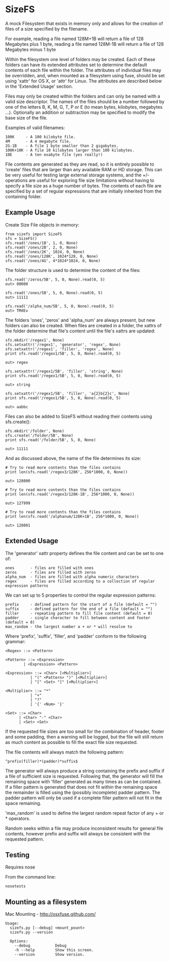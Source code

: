 SizeFS
======

A mock Filesystem that exists in memory only and allows for the creation of
files of a size specified by the filename. 

For example, reading a file named 128M+1B will return a file of 128 Megabytes
plus 1 byte, reading a file named 128M-1B will return a file of 128 Megabytes
minus 1 byte

Within the filesystem one level of folders may be created. Each of these folders
can have its extended attributes set to determine the default contents of each
file within the folder. The attributes of individual files may be overridden,
and, when mounted as a filesystem using fuse, should be set using 'xattr' for
OS X, or 'attr' for Linux. The attributes are described below in the 'Extended Usage'
section.

Files may only be created within the folders and can only be named with a valid
size descriptor. The names of the files should be a number followed by one of the
letters B, K, M, G, T, P or E (to mean bytes, kilobytes, megabytes ...). Optionally
an addition or subtraction may be specified to modify the base size of the file.

Examples of valid filenames:

    100K     - A 100 kilobyte file.
    4M       - A 4 megabyte file.
    2G-1B    - A file 1 byte smaller than 2 gigabytes.
    100K+10K - A file 10 kilobytes larger than 100 kilobytes.
    10E      - A ten exabyte file (yes really!)
    
File contents are generated as they are read, so it is entirely possible to 'create'
files that are larger than any available RAM or HD storage. This can be very useful
for testing large external storage systems, and the +/- operations are useful for
exploring file size limitations without having to specify a file size as a huge
number of bytes. The contents of each file are specified by a set of regular
expressions that are initially inherited from the containing folder.

Example Usage
--------------

Create Size File objects in memory:

    from sizefs import SizeFS
    sfs = SizeFS()
    sfs.read('/ones/1B', 1, 0, None)
    sfs.read('/ones/2B', 2, 0, None)
    sfs.read('/ones/2K', 1024, 0, None)
    sfs.read('/ones/128K', 1024*128, 0, None)
    sfs.read('/ones/4G', 4*1024*1024, 0, None)

The folder structure is used to determine the content of the files:

    sfs.read('/zeros/5B', 5, 0, None).read(0, 5)
    out> 00000

    sfs.read('/ones/5B', 5, 0, None).read(0, 5)
    out> 11111

    sfs.read('/alpha_num/5B', 5, 0, None).read(0, 5)
    out> TMdEv

The folders 'ones', 'zeros' and 'alpha_num' are always present,
but new folders can also be created. When files are created in a
folder, the xattrs of the folder determine that file's content until
the file's xattrs are updated:

    sfs.mkdir('/regex1', None)
    sfs.setxattr('/regex1', 'generator', 'regex', None)
    sfs.setxattr('/regex1', 'filler', 'regex', None)
    print sfs.read('/regex1/5B', 5, 0, None).read(0, 5)

    out> regex

    sfs.setxattr('/regex1/5B', 'filler', 'string', None)
    print sfs.read('/regex1/5B', 5, 0, None).read(0, 5)

    out> string

    sfs.setxattr('/regex1/5B', 'filler', 'a{2}b{2}c', None)
    print sfs.read('/regex1/5B', 5, 0, None).read(0, 5)

    out> aabbc

Files can also be added to SizeFS without reading their contents using sfs.create():

    sfs.mkdir('/folder', None)
    sfs.create('/folder/5B', None)
    print sfs.read('/folder/5B', 5, 0, None)

    out> 11111

And as discussed above, the name of the file determines its size:

    # Try to read more contents than the files contains
    print len(sfs.read('/regex3/128K', 256*1000, 0, None))

    out> 128000

    # Try to read more contents than the files contains
    print len(sfs.read('/regex3/128K-1B', 256*1000, 0, None))

    out> 127999

    # Try to read more contents than the files contains
    print len(sfs.read('/alphanum/128K+1B', 256*1000, 0, None))

    out> 128001


Extended Usage
--------------

The 'generator' xattr property defines the file content and can be set to one
of:

    ones       - files are filled with ones
    zeros      - files are filled with zeros
    alpha_num  - files are filled with alpha numeric characters
    regex      - files are filled according to a collection of regular expression patterns

We can set up to 5 properties to control the regular expression patterns:

    prefix     - defined pattern for the start of a file (default = "")
    suffix     - defined pattern for the end of a file (default = "")
    filler     - repeating pattern to fill file content (default = 0)
    padder     - single character to fill between content and footer (default = 0)
    max_random - the largest number a + or * will resolve to 

Where 'prefix', 'suffix', 'filler', and 'padder' conform to the following
grammar:

    <Regex> ::= <Pattern>

    <Pattern> ::= <Expression>
            | <Expression> <Pattern>

    <Expression> ::= <Char> [<Multiplier>]
               | "(" <Pattern> ")" [<Multiplier>]
               | "[" <Set> "]" [<Multiplier>]

    <Multiplier> ::= "*"
               | "+"
               | "?"
               | '{' <Num> '}'

    <Set> ::= <Char>
          | <Char> "-" <Char>
          | <Set> <Set>

If the requested file sizes are too small for the combination of header, footer
and some padding, then a warning will be logged, but the file will still
return as much content as possible to fill the exact file size requested.

The file contents will always match the following pattern:

    ^prefix(filler)*(padder)*suffix$

The generator will always produce a string containing the prefix and suffix if a
file of sufficient size is requested. Following that, the generator will fill
the remaining space with 'filler' generated as many times as can be contained.
If a filler pattern is generated that does not fit within the remaining space
the remainder is filled using the (possibly incomplete) padder pattern. The
padder pattern will only be used if a complete filler pattern will not fit in
the space remaining.

'max_random' is used to define the largest random repeat factor of any + or *
operators.

Random seeks within a file may produce inconsistent results for general file
contents, however prefix and suffix will always be consistent with the requested
pattern.

Testing
------------------------

Requires nose

From the command line:

    nosetests

Mounting as a filesystem
------------------------

Mac Mounting - http://osxfuse.github.com/

    Usage:
      sizefs.py [--debug] <mount_pount>
      sizefs.py --version
 
      Options:
        --debug           Debug
        -h --help         Show this screen.
        --version         Show version.



